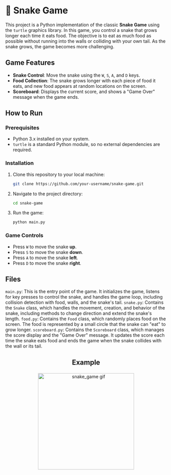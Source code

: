 
# 🐍 Snake Game

This project is a Python implementation of the classic **Snake Game** using the `turtle` graphics library. In this game, you control a snake that grows longer each time it eats food. The objective is to eat as much food as possible without running into the walls or colliding with your own tail. As the snake grows, the game becomes more challenging.

## Game Features
- **Snake Control**: Move the snake using the `W`, `S`, `A`, and `D` keys.
- **Food Collection**: The snake grows longer with each piece of food it eats, and new food appears at random locations on the screen.
- **Scoreboard**: Displays the current score, and shows a "Game Over" message when the game ends.

## How to Run

### Prerequisites
- Python 3.x installed on your system.
- `turtle` is a standard Python module, so no external dependencies are required.

### Installation

1. Clone this repository to your local machine:

   ```bash
   git clone https://github.com/your-username/snake-game.git
   ```

2. Navigate to the project directory:

   ```bash
   cd snake-game
   ```

3. Run the game:

   ```bash
   python main.py
   ```

### Game Controls
- Press `W` to move the snake **up**.
- Press `S` to move the snake **down**.
- Press `A` to move the snake **left**.
- Press `D` to move the snake **right**.

## Files

`main.py`: This is the entry point of the game. It initializes the game, listens for key presses to control the snake, and handles the game loop, including collision detection with food, walls, and the snake's tail.
`snake.py`: Contains the `Snake` class, which handles the movement, creation, and behavior of the snake, including methods to change direction and extend the snake's length.
`food.py`: Contains the `Food` class, which randomly places food on the screen. The food is represented by a small circle that the snake can "eat" to grow longer.
`scoreboard.py`: Contains the `Scoreboard` class, which manages the score display and the "Game Over" message. It updates the score each time the snake eats food and ends the game when the snake collides with the wall or its tail.

## <p align="center">Example</p>

<p align="center">
  <img src="https://github.com/user-attachments/assets/4ac7a623-4c0c-470c-8f00-7b29a22c61d9" alt="snake_game gif" width="300" height="300">
</p>

